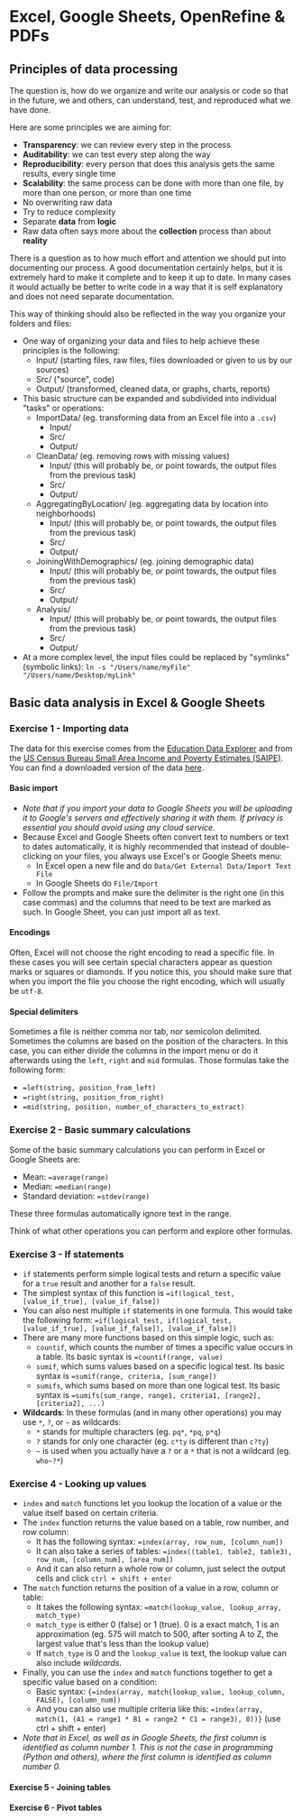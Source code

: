 # Excel, Google Sheets, OpenRefine & PDFs

## Principles of data processing
The question is, how do we organize and write our analysis or code so that in the future, we and others, can understand, test, and reproduced what we have done.

Here are some principles we are aiming for:
* **Transparency**: we can review every step in the process
* **Auditability**: we can test every step along the way
* **Reproducibility**: every person that does this analysis gets the same results, every single time
* **Scalability**: the same process can be done with more than one file, by more than one person, or more than one time
* No overwriting raw data
* Try to reduce complexity
* Separate **data** from **logic**
* Raw data often says more about the **collection** process than about **reality**

There is a question as to how much effort and attention we should put into documenting our process. A good documentation certainly helps, but it is extremely hard to make it complete and to keep it up to date. In many cases it would actually be better to write code in a way that it is self explanatory and does not need separate documentation.

This way of thinking should also be reflected in the way you organize your folders and files:
* One way of organizing your data and files to help achieve these principles is the following:
  * Input/ (starting files, raw files, files downloaded or given to us by our sources)
  * Src/ ("source", code)
  * Output/ (transformed, cleaned data, or graphs, charts, reports)
* This basic structure can be expanded and subdivided into individual "tasks" or operations:
  * ImportData/ (eg. transforming data from an Excel file into a `.csv`)
    * Input/
    * Src/
    * Output/
  * CleanData/ (eg. removing rows with missing values)
    * Input/ (this will probably be, or point towards, the output files from the previous task)
    * Src/
    * Output/
  * AggregatingByLocation/ (eg. aggregating data by location into neighborhoods)
    * Input/ (this will probably be, or point towards, the output files from the previous task)
    * Src/
    * Output/
  * JoiningWithDemographics/ (eg. joining demographic data)
    * Input/ (this will probably be, or point towards, the output files from the previous task)
    * Src/
    * Output/
  * Analysis/
    * Input/ (this will probably be, or point towards, the output files from the previous task)
    * Src/
    * Output/
* At a more complex level, the input files could be replaced by "symlinks" (symbolic links): `ln -s "/Users/name/myFile" "/Users/name/Desktop/myLink"`

## Basic data analysis in Excel & Google Sheets
### Exercise 1 - Importing data
The data for this exercise comes from the [Education Data Explorer](https://educationdata.urban.org/data-explorer/) and from the [US Census Bureau Small Area Income and Poverty Estimates (SAIPE)](https://www.census.gov/data/datasets/2016/demo/saipe.html). You can find a downloaded version of the data [here](data/EducationData).

#### Basic import
* *Note that if you import your data to Google Sheets you will be uploading it to Google's servers and effectively sharing it with them. If privacy is essential you should avoid using any cloud service.*
* Because Excel and Google Sheets often convert text to numbers or text to dates automatically, it is highly recommended that instead of double-clicking on your files, you always use Excel's or Google Sheets menu:
  * In Excel open a new file and do `Data/Get External Data/Import Text File`
  * In Google Sheets do `File/Import`
* Follow the prompts and make sure the delimiter is the right one (in this case commas) and the columns that need to be text are marked as such. In Google Sheet, you can just import all as text.

#### Encodings
Often, Excel will not choose the right encoding to read a specific file. In these cases you will see certain special characters appear as question marks or squares or diamonds. If you notice this, you should make sure that when you import the file you choose the right encoding, which will usually be `utf-8`.

#### Special delimiters
Sometimes a file is neither comma nor tab, nor semicolon delimited. Sometimes the columns are based on the position of the characters. In this case, you can either divide the columns in the import menu or do it afterwards using the `left`, `right` and `mid` formulas. Those formulas take the following form:
* `=left(string, position_from_left)`
* `=right(string, position_from_right)`
* `=mid(string, position, number_of_characters_to_extract)`

### Exercise 2 - Basic summary calculations
Some of the basic summary calculations you can perform in Excel or Google Sheets are:
* Mean: `=average(range)`
* Median: `=median(range)`
* Standard deviation: `=stdev(range)`

These three formulas automatically ignore text in the range.

Think of what other operations you can perform and explore other formulas.

### Exercise 3 - If statements
* `if` statements perform simple logical tests and return a specific value for a `true` result and another for a `false` result.
* The simplest syntax of this function is `=if(logical_test, [value_if_true], [value_if_false])`
* You can also nest multiple `if` statements in one formula. This would take the following form: `=if(logical_test, if(logical_test, [value_if_true], [value_if_false]), [value_if_false])`
* There are many more functions based on this simple logic, such as:
  * `countif`, which counts the number of times a specific value occurs in a table. Its basic syntax is `=countif(range, value)`
  * `sumif`, which sums values based on a specific logical test. Its basic syntax is `=sumif(range, criteria, [sum_range])`
  * `sumifs`, which sums based on more than one logical test. Its basic syntax is `=sumifs(sum_range, range1, criteria1, [range2], [criteria2], ...)`
* **Wildcards**: In these formulas (and in many other operations) you may use `*`, `?`, or `~` as wildcards:
  * `*` stands for multiple characters (eg. `pq*`, `*pq`, `p*q`)
  * `?` stands for only one character (eg. `c*ty` is different than `c?ty`)
  * `~` is used when you actually have a `?` or a `*` that is not a wildcard (eg. `who~?*`)

### Exercise 4 - Looking up values
* `index` and `match` functions let you lookup the location of a value or the value itself based on certain criteria.
* The `index` function returns the value based on a table, row number, and row column:
  * It has the following syntax: `=index(array, row_num, [column_num])`
  * It can also take a series of tables: `=index((table1, table2, table3), row_num, [column_num], [area_num])`
  * And it can also return a whole row or column, just select the output cells and click `ctrl + shift + enter`
* The `match` function returns the position of a value in a row, column or table:
  * It takes the following syntax: `=match(lookup_value, lookup_array, match_type)`
  * `match_type` is either 0 (false) or 1 (true). 0 is a exact match, 1 is an approximation (eg. 575 will match to 500, after sorting A to Z, the largest value that's less than the lookup value)
  * If `match_type` is 0 and the `lookup_value` is text, the lookup value can also include *wildcards*.
* Finally, you can use the `index` and `match` functions together to get a specific value based on a condition:
  * Basic syntax: `{=index(array, match(lookup_value, lookup_column, FALSE), [column_num])`
  * And you can also use multiple criteria like this: `=index(array, match(1, (A1 = range1 * B1 = range2 * C1 = range3), 0))}` (use ctrl + shift + enter)
* *Note that in Excel, as well as in Google Sheets, the first column is identified as column number 1. This is not the case in programming (Python and others), where the first column is identified as column number 0.*

#### Exercise 5 - Joining tables

#### Exercise 6 - Pivot tables